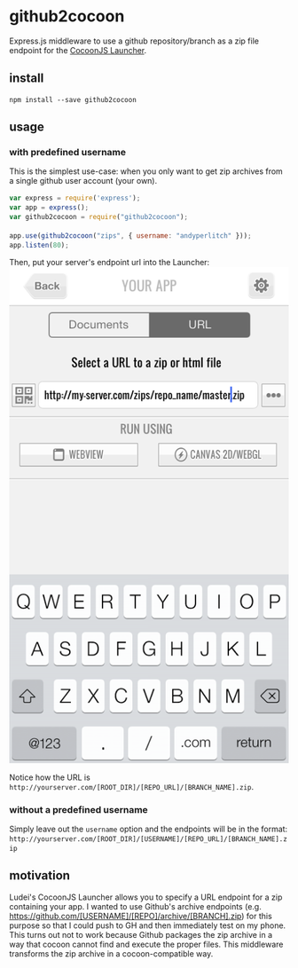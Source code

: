 github2cocoon
=============
Express.js middleware to use a github repository/branch as a zip file endpoint for the [CocoonJS Launcher](http://support.ludei.com/hc/en-us/articles/201048463-How-to-use).

install
-------
```
npm install --save github2cocoon
```

usage
-----

### with predefined username
This is the simplest use-case: when you only want to get zip archives from a single github user account (your own).
```JavaScript
var express = require('express');
var app = express();
var github2cocoon = require("github2cocoon");

app.use(github2cocoon("zips", { username: "andyperlitch" }));
app.listen(80);
```

Then, put your server's endpoint url into the Launcher:
![CocoonJS Launcher screenshot](/screenshot.png)

Notice how the URL is `http://yourserver.com/[ROOT_DIR]/[REPO_URL]/[BRANCH_NAME].zip`.

### without a predefined username
Simply leave out the `username` option and the endpoints will be in the format: `http://yourserver.com/[ROOT_DIR]/[USERNAME]/[REPO_URL]/[BRANCH_NAME].zip`


motivation
----------
Ludei's CocoonJS Launcher allows you to specify a URL endpoint for a zip containing your app. I wanted to use Github's archive endpoints (e.g. https://github.com/[USERNAME]/[REPO]/archive/[BRANCH].zip) for this purpose so that I could push to GH and then immediately test on my phone. This turns out not to work because Github packages the zip archive in a way that cocoon cannot find and execute the proper files. This middleware transforms the zip archive in a cocoon-compatible way.